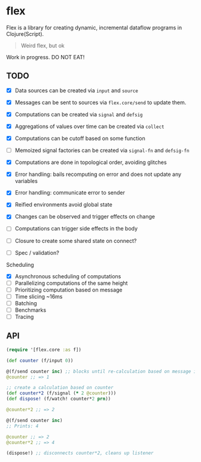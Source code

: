 # flex

Flex is a library for creating dynamic, incremental dataflow programs in
Clojure(Script).

> Weird flex, but ok

Work in progress. DO NOT EAT!

## TODO 

* [x] Data sources can be created via `input` and `source`
* [x] Messages can be sent to sources via `flex.core/send` to update them.
* [x] Computations can be created via `signal` and `defsig`
* [x] Aggregations of values over time can be created via `collect`
* [x] Computations can be cutoff based on some function
* [ ] Memoized signal factories can be created via `signal-fn` and `defsig-fn`
* [x] Computations are done in topological order, avoiding glitches
* [x] Error handling: bails recomputing on error and does not update any variables
* [x] Error handling: communicate error to sender
* [x] Reified environments avoid global state
* [x] Changes can be observed and trigger effects on change
* [ ] Computations can trigger side effects in the body
* [ ] Closure to create some shared state on connect?
* [ ] Spec / validation?


Scheduling

* [x] Asynchronous scheduling of computations
* [ ] Parallelizing computations of the same height
* [ ] Prioritizing computation based on message
* [ ] Time slicing ~16ms
* [ ] Batching
* [ ] Benchmarks
* [ ] Tracing

## API

```clojure
(require '[flex.core :as f])

(def counter (f/input 0))

@(f/send counter inc) ;; blocks until re-calculation based on message is completed (JVM only)
@counter ;; => 1

;; create a calculation based on counter
(def counter*2 (f/signal (* 2 @counter)))
(def dispose! (f/watch! counter*2 prn))

@counter*2 ;; => 2

@(f/send counter inc)
;; Prints: 4

@counter ;; => 2
@counter*2 ;; => 4

(dispose!) ;; disconnects counter*2, cleans up listener
```
